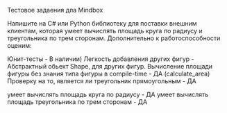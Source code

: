 Тестовое задаения дла Mindbox 

Напишите на C# или Python библиотеку для поставки внешним клиентам, которая умеет вычислять площадь круга по радиусу и треугольника по трем сторонам. Дополнительно к работоспособности оценим:

Юнит-тесты - В наличии)
Легкость добавления других фигур - Абстрактный обьект Shape, для других фигур.
Вычисление площади фигуры без знания типа фигуры в compile-time - ДА (calculate_area)
Проверку на то, является ли треугольник прямоугольным - ДА

умеет вычислять площадь круга по радиусу - ДА
умеет вычислять площадь треугольника по трем сторонам - ДА


